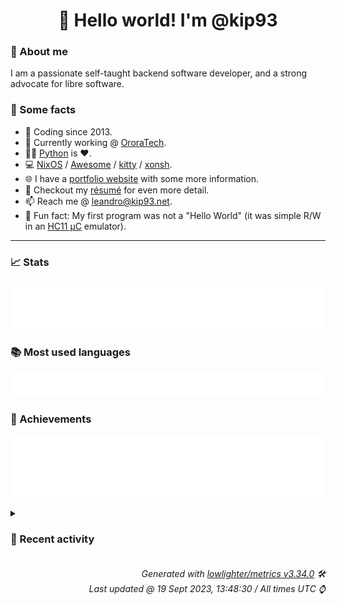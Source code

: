 <!-- README template, populated using this action:
     https://github.com/kip93/kip93/blob/main/.github/workflows/readme.yml. -->

<h1 align="center">👋 Hello world! I'm @kip93</h1> <!-- LOGIN => username -->

### 👤 About me

I am a passionate self-taught backend software developer, and a strong advocate for libre software.


### 💬 Some facts

* 📅 Coding since 2013.
* 💼 Currently working @ [OroraTech](https://ororatech.com/).
* 👨‍💻 [Python](https://github.com/search?q=user%3Akip93&l=python) is ❤️. <!-- LOGIN => username -->
* 💻 [NixOS](https://github.com/NixOS/) /
     [Awesome](https://github.com/awesomeWM/) /
     [kitty](https://github.com/kovidgoyal/kitty/) /
     [xonsh](https://github.com/xonsh/).
* 🌐 I have a [portfolio website](https://kip93.net/) with some more information.
* 📝 Checkout my [résumé](https://kip93.net/resume/) for even more detail.
* 📫 Reach me @ [leandro@kip93.net](mailto:leandro@kip93.net).
* 🎲 Fun fact: My first program was not a "Hello World" (it was simple R/W in an [HC11 µC](https://en.wikipedia.org/wiki/68HC11) emulator).


-----------------------------------------------------------------------------------------------------------------------


### 📈 Stats

![](./stats.svg)


### 📚 Most used languages <!-- by percentage, in decreasing order -->

![](./languages.svg)


### 🏅 Achievements

![](./achievements.svg)


<details> <!-- Last activity -->
<!-- Almost verbatim copy of https://github.com/lowlighter/metrics/blob/latest/source/templates/markdown/partials/activity.ejs, but restructured to be foldable. -->
<summary><h3>📰 Recent activity</h3></summary>

* ➡️ Pushed 16 commits in [OroraTech/nixpkgs](https://github.com/OroraTech/nixpkgs) on branch `master`
  * [#fa6cdce](https://github.com/OroraTech/nixpkgs/commit/fa6cdce) Merge pull request #256091 from erikarvstedt/bitcoin-shell-completions

bitcoin: add shell completions
  * [#85fd874](https://github.com/OroraTech/nixpkgs/commit/85fd874) compcert: add aarch64 support
  * [#bd17fe3](https://github.com/OroraTech/nixpkgs/commit/bd17fe3) Merge pull request #256060 from r-ryantm/auto-update/python310Packages.metakernel

python310Packages.metakernel: 0.30.0 -&gt; 0.30.1
  * [#d963228](https://github.com/OroraTech/nixpkgs/commit/d963228) Merge pull request #256078 from r-ryantm/auto-update/python310Packages.nocaselist

python310Packages.nocaselist: 1.1.1 -&gt; 2.0.0
  * [#a5a087a](https://github.com/OroraTech/nixpkgs/commit/a5a087a) Merge pull request #255154 from SuperSandro2000/betterbird

betterbird: 102.15.0-bb40 -&gt; 102.15.1-bb41
  * [#5dacf3a](https://github.com/OroraTech/nixpkgs/commit/5dacf3a) bitcoin: add shell completions
  * [#a49246a](https://github.com/OroraTech/nixpkgs/commit/a49246a) gitlab: 16.3.3 -&gt; 16.3.4
  * [#2339c12](https://github.com/OroraTech/nixpkgs/commit/2339c12) python310Packages.nocaselist: 1.1.1 -&gt; 2.0.0
  * [#5925c27](https://github.com/OroraTech/nixpkgs/commit/5925c27) Merge pull request #255878 from wegank/rectangle-bump

rectangle: 0.70 -&gt; 0.71
  * [#df7188c](https://github.com/OroraTech/nixpkgs/commit/df7188c) Merge pull request #255917 from SuperSandro2000/nextcloud-updates

Nextcloud updates
  * [#3eb91e9](https://github.com/OroraTech/nixpkgs/commit/3eb91e9) python310Packages.metakernel: 0.30.0 -&gt; 0.30.1
  * [#ff404e6](https://github.com/OroraTech/nixpkgs/commit/ff404e6) nextcloud27: 27.0.2 -&gt; 27.1.0
  * [#3f29298](https://github.com/OroraTech/nixpkgs/commit/3f29298) nextcloud26: 26.0.5 -&gt; 26.0.6
  * [#d8f4c08](https://github.com/OroraTech/nixpkgs/commit/d8f4c08) nextcloud25: 25.0.10 -&gt; 25.0.11
  * [#0850dcb](https://github.com/OroraTech/nixpkgs/commit/0850dcb) rectangle: 0.70 -&gt; 0.71
  * [#6a36d42](https://github.com/OroraTech/nixpkgs/commit/6a36d42) betterbird: 102.15.0-bb40 -&gt; 102.15.1-bb41
  * *On 19 Sept 2023, 12:26:56*
* ➡️ Pushed 6953 commits in [OroraTech/nixpkgs](https://github.com/OroraTech/nixpkgs) on branch `feature/add-yakut`
  * [#7cdd08f](https://github.com/OroraTech/nixpkgs/commit/7cdd08f) Merge #255221: thunderbird-bin: 115.2.1 -&gt; 115.2.2
  * [#38f3708](https://github.com/OroraTech/nixpkgs/commit/38f3708) nixos/lib/make-btrfs-fs: copy improvements from

https://git.sr.ht/~c00w/nixpkgs/tree/sdimagebtrfs/item/nixos/lib/make-btrfs-fs.nix

I made only one change which was to use `btrfs check` instead of
`fsck.btrfs` because of this warning

```
btrfs-fs.img&gt; ++ fsck.btrfs /nix/store/6d46rc768c140asy6rjpc5rk568r36zq-btrfs-fs.img
btrfs-fs.img&gt; If you wish to check the consistency of a BTRFS filesystem or
btrfs-fs.img&gt; repair a damaged filesystem, see btrfs(8) subcommand &#39;check&#39;.
```

Co-authored-by: Colin L Rice &lt;colin@daedrum.net&gt;
  * [#fc21cde](https://github.com/OroraTech/nixpkgs/commit/fc21cde) Merge pull request #91956 from c00w/makebtrfs
  * [#1c77fbd](https://github.com/OroraTech/nixpkgs/commit/1c77fbd) thunderbird-bin: 115.2.1 -&gt; 115.2.2

https://www.thunderbird.net/en-US/thunderbird/115.2.2/releasenotes/
  * [#1f1268b](https://github.com/OroraTech/nixpkgs/commit/1f1268b) ruby_3_3: preview1 -&gt; preview2

Changelog: https://www.ruby-lang.org/en/news/2023/09/14/ruby-3-3-0-preview2-released/
  * [#6d598fe](https://github.com/OroraTech/nixpkgs/commit/6d598fe) llhttp: extract headers to dev output
  * [#4e63d73](https://github.com/OroraTech/nixpkgs/commit/4e63d73) python310Packages.pydata-sphinx-theme: 0.13.3 -&gt; 0.14.0

Changelog: https://github.com/pydata/pydata-sphinx-theme/releases/tag/v0.14.0
  * [#019574e](https://github.com/OroraTech/nixpkgs/commit/019574e) python3Packages.bitsandbytes: remove unecessary `nativeCheckInputs`
  * [#6e903b7](https://github.com/OroraTech/nixpkgs/commit/6e903b7) rPackages.pandoc: fix pandoc linking
  * [#97b7ace](https://github.com/OroraTech/nixpkgs/commit/97b7ace) discord-ptb: 0.0.45 -&gt; 0.0.46
  * [#014b0d9](https://github.com/OroraTech/nixpkgs/commit/014b0d9) Merge pull request #241340 from ErinvanderVeen/tree-sitter-emscripten-fix
  * [#99283f4](https://github.com/OroraTech/nixpkgs/commit/99283f4) go: switch to finalAttrs

also add version test

Co-authored-by: Ivan Trubach &lt;mr.trubach@icloud.com&gt;
  * [#3bc2843](https://github.com/OroraTech/nixpkgs/commit/3bc2843) python310Packages.softlayer: 6.1.7 -&gt; 6.1.8
  * [#961c473](https://github.com/OroraTech/nixpkgs/commit/961c473) linux/hardened/patches/6.4: 6.4.14-hardened1 -&gt; 6.4.15-hardened1
  * [#a63b359](https://github.com/OroraTech/nixpkgs/commit/a63b359) linux/hardened/patches/6.1: 6.1.51-hardened1 -&gt; 6.1.52-hardened1
  * [#747cf0b](https://github.com/OroraTech/nixpkgs/commit/747cf0b) linux/hardened/patches/5.15: 5.15.130-hardened1 -&gt; 5.15.131-hardened1
  * [#5d866fe](https://github.com/OroraTech/nixpkgs/commit/5d866fe) robotfindskitten: migrate to by-name
  * [#f61a9fa](https://github.com/OroraTech/nixpkgs/commit/f61a9fa) robotfindskitten: refactor

- Use finalAttrs
- Change source to github
- Split output
- Add meta.mainProgram
  * [#1871e1f](https://github.com/OroraTech/nixpkgs/commit/1871e1f) python310Packages.google-cloud-tasks: 2.14.1 -&gt; 2.14.2
  * [#b11499a](https://github.com/OroraTech/nixpkgs/commit/b11499a) python310Packages.minikerberos: 0.4.1 -&gt; 0.4.2
  * *On 19 Sept 2023, 08:53:40*
* ➡️ Pushed 368 commits in [OroraTech/nixpkgs](https://github.com/OroraTech/nixpkgs) on branch `master`
  * [#026179d](https://github.com/OroraTech/nixpkgs/commit/026179d) vtm: 0.9.9t -&gt; 0.9.9u

Diff: https://github.com/netxs-group/vtm/compare/v0.9.9t...v0.9.9u
  * [#b4a0a97](https://github.com/OroraTech/nixpkgs/commit/b4a0a97) ArchiSteamFarm: 5.4.8.3 -&gt; 5.4.9.3
  * [#32371a3](https://github.com/OroraTech/nixpkgs/commit/32371a3) timoni: add update script
  * [#3da98e6](https://github.com/OroraTech/nixpkgs/commit/3da98e6) pferd: 3.4.3 -&gt; 3.5.0
  * [#43555b3](https://github.com/OroraTech/nixpkgs/commit/43555b3) mfoc-hardnested: unstable-2021-08-14 -&gt; unstable-2023-03-27

- Migrate to by-name hierarchy
- Use the finalAttrs pattern for easier overrides
- Fix build on aarch64-darwin
  * [#4f461f7](https://github.com/OroraTech/nixpkgs/commit/4f461f7) nixos/modules/system/resolved: disable DNSSEC validation by default

Historically, we allowed downgrade of DNSSEC, but some folks argue
this may decrease actually the security posture to do opportunistic DNSSEC.

In addition, the current implementation of (opportunistic) DNSSEC validation
is broken against &#34;in the wild&#34; servers which are usually slightly non-compliant.

systemd upstream recommended to me (in personal communication surrounding
the All Systems Go 2023 conference) to disable DNSSEC validation until
they work on it in a significant capacity, ideally, by next year.
  * [#d811965](https://github.com/OroraTech/nixpkgs/commit/d811965) musikcube: 3.0.1 -&gt; 3.0.2

remove with lib
  * [#8ff38d7](https://github.com/OroraTech/nixpkgs/commit/8ff38d7) scala_3: 3.3.0 -&gt; 3.3.1
  * [#fa7ea4f](https://github.com/OroraTech/nixpkgs/commit/fa7ea4f) scala_2_13: 2.13.11 -&gt; 2.13.12
  * [#babf61b](https://github.com/OroraTech/nixpkgs/commit/babf61b) wasmer: 4.1.2 -&gt; 4.2.0

Diff: https://github.com/wasmerio/wasmer/compare/refs/tags/v4.1.2...v4.2.0
  * [#66a5b62](https://github.com/OroraTech/nixpkgs/commit/66a5b62) wasmer: 4.1.1 -&gt; 4.1.2

Diff: https://github.com/wasmerio/wasmer/compare/refs/tags/v4.1.1...v4.1.2
  * [#399f01d](https://github.com/OroraTech/nixpkgs/commit/399f01d) wasmer: 4.0.0 -&gt; 4.1.1

Diff: https://github.com/wasmerio/wasmer/compare/refs/tags/v4.0.0...v4.1.1
  * [#456ce8d](https://github.com/OroraTech/nixpkgs/commit/456ce8d) jetbrains: fix darwin errors on macOS 13

As the jetbrains products have notarized binaries no further post processing is required more about this can be found in https://github.com/NixOS/nixpkgs/commit/3ea22dab7d906f400cc5983874dbadeb8127c662
  * [#227a75a](https://github.com/OroraTech/nixpkgs/commit/227a75a) python311Packages.aliyun-python-sdk-kms: 2.16.1 -&gt; 2.16.2

Changelog: https://github.com/aliyun/aliyun-openapi-python-sdk/blob/master/aliyun-python-sdk-kms/ChangeLog.txt
  * [#6be969d](https://github.com/OroraTech/nixpkgs/commit/6be969d) xorg: add meta.mainProgram to various utilities

See #246386
  * [#c44396d](https://github.com/OroraTech/nixpkgs/commit/c44396d) mergerfs: 2.36.0 -&gt; 2.37.0
  * [#f453cea](https://github.com/OroraTech/nixpkgs/commit/f453cea) python311Packages.libpcap: init at 1.11.0b7
  * [#930d246](https://github.com/OroraTech/nixpkgs/commit/930d246) optipng: Use libpng instead of libpng-1.2
  * [#8985e49](https://github.com/OroraTech/nixpkgs/commit/8985e49) python311Packages.aws-sam-translator: 1.73.0 -&gt; 1.74.0

Diff: https://github.com/aws/serverless-application-model/compare/refs/tags/v1.73.0...v1.74.0

Changelog: https://github.com/aws/serverless-application-model/releases/tag/v1.74.0
  * [#2f57513](https://github.com/OroraTech/nixpkgs/commit/2f57513) pgrok: 1.3.4 -&gt; 1.4.0

https://github.com/pgrok/pgrok/releases/tag/v1.4.0
  * *On 19 Sept 2023, 08:39:39*
* ➡️ Pushed 2 commits in [nixcon/NixConContent](https://github.com/nixcon/NixConContent) on branch `main`
  * [#d46873f](https://github.com/nixcon/NixConContent/commit/d46873f) Merge pull request #21 from zmitchell/zmitchell-nixcon-slides

Add zmitchell slides
  * [#9fc9472](https://github.com/nixcon/NixConContent/commit/9fc9472) Add slides
  * *On 19 Sept 2023, 08:22:36*
</details>


<h6 align="right"><em>
    Generated with <a href="https://github.com/lowlighter/metrics/tree/latest/">lowlighter/metrics v3.34.0</a> 🛠️<br> <!-- VERSION => MAJOR.minor.patch -->
    Last updated @ 19 Sept 2023, 13:48:30 / All times UTC ⌚ <!-- meta.generated => DD/MM/YYYY, hh:mm -->
</em></h6>
